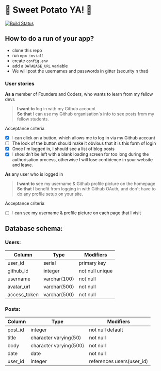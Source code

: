 
# :sweet_potato: Sweet Potato YA! :sweet_potato:
[![Build Status](https://travis-ci.org/yvonne-liu/week8-sweetpotato-ya.svg?branch=master)](https://travis-ci.org/yvonne-liu/week8-sweetpotato-ya)


## How to do a run of your app?
* clone this repo
* run ```npm install```
* create ```config.env```
* add a ```DATABASE_URL``` variable
* We will post the usernames and passwords in gitter (security n that)

### User stories

**As a** member of Founders and Coders, who wants to learn from my fellow devs
> **I want to** log in with my Github account  
> **So that** I can use my Github organisation's info to see posts from my fellow students.

Acceptance criteria:

+ [x] I can click on a button, which allows me to log in via my Github account
+ [ ] The look of the button should make it obvious that it is this form of login
+ [x] Once I'm logged in, I should see a list of blog posts
+ [x] I shouldn't be left with a blank loading screen for too long during the authorisation process, otherwise I will lose confidence in your website and leave.

**As** any user who is logged in
> **I want to** see my username & Github profile picture on the homepage  
> **So that** I benefit from logging in with Github OAuth, and don't have to do any profile setup on your site.

Acceptance criteria:

+ [ ] I can see my username & profile picture on each page that I visit

## Database schema:

### Users:
Column | Type | Modifiers
--- | --- | ---
user_id | serial  | primary key
github_id | integer | not null unique
username | varchar(100) | not null
avatar_url | varchar(500) | not null
access_token | varchar(500) | not null

### Posts:

Column | Type | Modifiers
--- | --- | ---
post_id | integer | not null default
title | character varying(50) | not null
body | character varying(500) | not null
date | date | not null
user_id | integer | references users(user_id)
